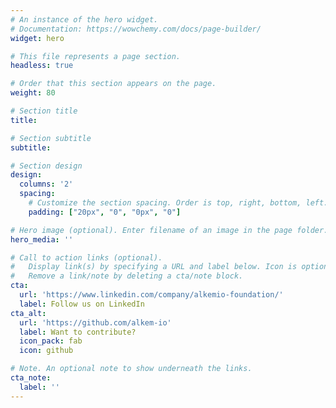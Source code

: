 ```yaml
---
# An instance of the hero widget.
# Documentation: https://wowchemy.com/docs/page-builder/
widget: hero

# This file represents a page section.
headless: true

# Order that this section appears on the page.
weight: 80

# Section title
title: 

# Section subtitle
subtitle: 

# Section design
design:
  columns: '2'
  spacing:
    # Customize the section spacing. Order is top, right, bottom, left.
    padding: ["20px", "0", "0px", "0"]

# Hero image (optional). Enter filename of an image in the page folder.
hero_media: ''

# Call to action links (optional).
#   Display link(s) by specifying a URL and label below. Icon is optional for `cta`.
#   Remove a link/note by deleting a cta/note block.
cta:
  url: 'https://www.linkedin.com/company/alkemio-foundation/'
  label: Follow us on LinkedIn 
cta_alt:
  url: 'https://github.com/alkem-io'
  label: Want to contribute?
  icon_pack: fab
  icon: github

# Note. An optional note to show underneath the links.
cta_note:
  label: ''
---
```

